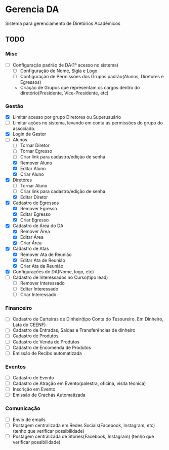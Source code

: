 # Gerencia DA #
Sistema para gerenciamento de Diretórios Acadêmicos

## TODO ##
### Misc ###
- [ ] Configuração padrão de DA(1º acesso no sistema)
    - [ ] Configuração de Nome, Sigla e Logo
    - [ ] Configuração de Permissões dos Grupos padrão(Alunos, Diretores e Egressos)
    - Criação de Grupos que representam os cargos dentro do diretório(Presidente, Vice-Presidente, etc)
### Gestão ###
- [x] Limitar acesso por grupo Diretores ou Superusuário
- [ ] Limitar ações no sistema, levando em conta as permissões do grupo do associado.
- [x] Login de Gestor
- [ ] Alunos
    - [ ] Tornar Diretor
    - [ ] Tornar Egresso
    - [ ] Criar link para cadastro/edição de senha
    - [x] Remover Aluno
    - [x] Editar Aluno
    - [x] Criar Aluno
- [x] Diretores
    - [ ] Tornar Aluno
    - [ ] Criar link para cadastro/edição de senha
    - [x] Editar Diretor
- [x] Cadastro de Egressos
    - [x] Remover Egresso
    - [x] Editar Egresso
    - [x] Criar Egresso
- [x] Cadastro de Área do DA
    - [x] Remover Área
    - [x] Editar Área
    - [x] Criar Área
- [x] Cadastro de Atas
    - [x] Remover Ata de Reunião
    - [x] Editar Ata de Reunião
    - [x] Criar Ata de Reunião
- [x] Configurações do DA(Nome, logo, etc)
- [ ] Cadastro de Interessados no Curso(tipo lead)
    - [ ] Remover Interessado
    - [ ] Editar Interessado
    - [ ] Criar Interessado
### Financeiro ###
- [ ] Cadastro de Carteiras de Dinheir(tipo Conta do Tesoureiro, Em Dinheiro, Lata do CEENF)
- [ ] Cadastro de Entradas, Saídas e Transferências de dinheiro
- [ ] Cadastro de Produtos
- [ ] Cadastro de Venda de Produtos
- [ ] Cadastro de Encomenda de Produtos
- [ ] Emissão de Recibo automatizada
### Eventos ###
- [ ] Cadastro de Evento
- [ ] Cadastro de Atração em Evento(palestra, oficina, visita técnica)
- [ ] Inscrição em Evento
- [ ] Emissão de Crachás Automatizada
### Comunicação ###
- [ ] Envio de emails
- [ ] Postagem centralizada em Redes Sociais(Facebook, Instagram, etc) (tenho que verificar possibilidade)
- [ ] Postagem centralizada de Stories(Facebook, Instagram) (tenho que verificar possibilidade)